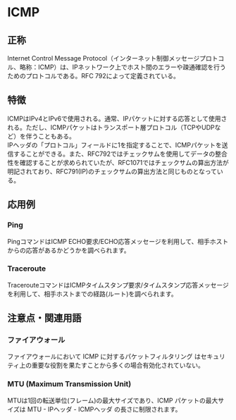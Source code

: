

# ICMP
## 正称
Internet Control Message Protocol（インターネット制御メッセージプロトコル、略称：ICMP）は、IPネットワーク上でホスト間のエラーや疎通確認を行うためのプロトコルである。RFC 792によって定義されている。  
## 特徴
ICMPはIPv4とIPv6で使用される。通常、IPパケットに対する応答として使用される。ただし、ICMPパケットはトランスポート層プロトコル（TCPやUDPなど）を伴うこともある。  
IPヘッダの「プロトコル」フィールドに1を指定することで、ICMPパケットを送信することができる。また、RFC792ではチェックサムを使用してデータの整合性を確認することが求められていたが、RFC1071ではチェックサムの算出方法が明記されており、RFC791(IP)のチェックサムの算出方法と同じものとなっている。  
## 応用例
### Ping
PingコマンドはICMP ECHO要求/ECHO応答メッセージを利用して、相手ホストからの応答があるかどうかを調べられます。  
### Traceroute
TracerouteコマンドはICMPタイムスタンプ要求/タイムスタンプ応答メッセージを利用して、相手ホストまでの経路(ルート)を調べられます。  
## 注意点・関連用語
### ファイアウォール
ファイアウォールにおいて ICMP に対するパケットフィルタリング はセキュリティ上の重要な役割を果たすことから多くの場合有効化されていない。  
### MTU (Maximum Transmission Unit) 
MTUは1回の転送単位(フレーム)の最大サイズであり、ICMP パケットの最大サイズは MTU - IPヘッダ - ICMPヘッダ の長さに制限されます。